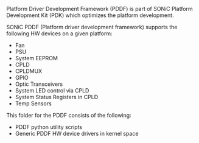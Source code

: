 Platform Driver Development Framework (PDDF) is part of SONiC Platform Development Kit (PDK) which optimizes the platform development.

SONiC PDDF (Platform driver development framework) supports the following HW devices on a given platform:

- Fan
- PSU
- System EEPROM
- CPLD
- CPLDMUX
- GPIO
- Optic Transceivers
- System LED control via CPLD
- System Status Registers in CPLD
- Temp Sensors

This folder for the PDDF consists of the following:

- PDDF python utility scripts
- Generic PDDF HW device drivers in kernel space
